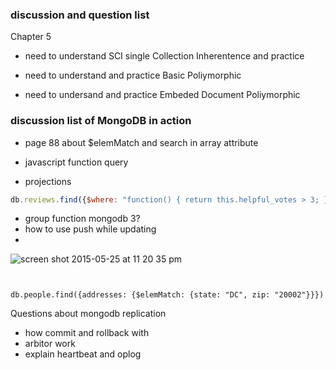 


### discussion and question list

Chapter 5

* need to understand SCI single Collection Inherentence and practice

* need to understand and practice Basic Poliymorphic

* need to undersand and practice Embeded Document Poliymorphic

### discussion list of MongoDB in action

* page 88 about $elemMatch and search in array attribute

* javascript function query

* projections

```javascript
db.reviews.find({$where: "function() { return this.helpful_votes > 3; }"})
```
* group function mongodb 3?
* how to use push while updating 
* 




![screen shot 2015-05-25 at 11 20 35 pm](https://cloud.githubusercontent.com/assets/83296/7804736/ba69441a-0334-11e5-99d6-50bd69397af7.png)





```


db.people.find({addresses: {$elemMatch: {state: "DC", zip: "20002"}}})

```

Questions about mongodb replication

* how commit and rollback with 
* arbitor work
* explain heartbeat and oplog 


